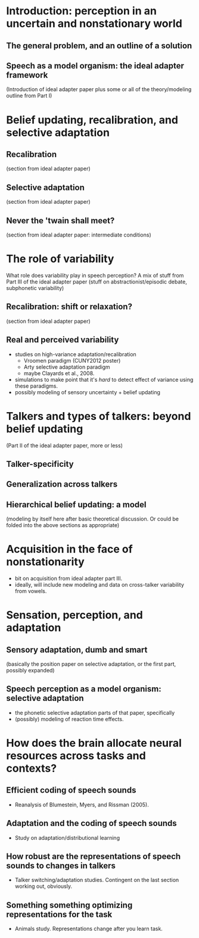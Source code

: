 # Introduction: perception in an uncertain and nonstationary world

## The general problem, and an outline of a solution

## Speech as a model organism: the ideal adapter framework

(Introduction of ideal adapter paper plus some or all of the theory/modeling outline from Part I)

# Belief updating, recalibration, and selective adaptation

## Recalibration

(section from ideal adapter paper)

## Selective adaptation

(section from ideal adapter paper)

## Never the 'twain shall meet?

(section from ideal adapter paper: intermediate conditions)

# The role of variability

What role does variability play in speech perception?  A mix of stuff from Part III of the ideal adapter paper (stuff on abstractionist/episodic debate, subphonetic variability)

## Recalibration: shift or relaxation?

(section from ideal adapter paper)

## Real and perceived variability

* studies on high-variance adaptation/recalibration
    * Vroomen paradigm (CUNY2012 poster)
    * Arty selective adaptation paradigm
    * maybe Clayards et al., 2008.
* simulations to make point that it's _hard_ to detect effect of variance using these paradigms.
* possibly modeling of sensory uncertainty + belief updating

# Talkers and types of talkers: beyond belief updating

(Part II of the ideal adapter paper, more or less)

## Talker-specificity

## Generalization across talkers

## Hierarchical belief updating: a model

(modeling by itself here after basic theoretical discussion.  Or could be folded into the above sections as appropriate)

# Acquisition in the face of nonstationarity

* bit on acquisition from ideal adapter part III.
* ideally, will include new modeling and data on cross-talker variability from vowels.

# Sensation, perception, and adaptation

## Sensory adaptation, dumb and smart

(basically the position paper on selective adaptation, or the first part, possibly expanded)

## Speech perception as a model organism: selective adaptation

* the phonetic selective adaptation parts of that paper, specifically
* (possibly) modeling of reaction time effects.

# How does the brain allocate neural resources across tasks and contexts?

## Efficient coding of speech sounds

* Reanalysis of Blumestein, Myers, and Rissman (2005).

## Adaptation and the coding of speech sounds

* Study on adaptation/distributional learning

## How robust are the representations of speech sounds to changes in talkers

* Talker switching/adaptation studies.  Contingent on the last section working out, obviously.



## Something something optimizing representations for the task

* Animals study.  Representations change after you learn task.
